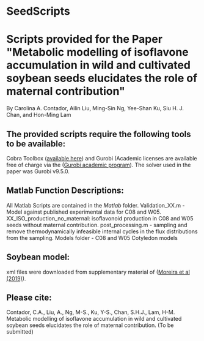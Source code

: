 # SeedScripts
# Scripts provided for the Paper "Metabolic modelling of isoflavone accumulation in wild and cultivated soybean seeds elucidates the role of maternal contribution"
By Carolina A. Contador, Ailin Liu, Ming-Sin Ng, Yee-Shan Ku, Siu H. J. Chan, and Hon-Ming Lam 

## The provided scripts require the following tools to be available:

Cobra Toolbox ([available here](https://github.com/opencobra/cobratoolbox)) and Gurobi (Academic licenses are available free of charge via the ([Gurobi academic program](https://www.gurobi.com/academia/academic-program-and-licenses/)). The solver used in the paper was Gurobi v9.5.0.  


## Matlab Function Descriptions:
All Matlab Scripts are contained in the *Matlab* folder.
Validation_XX.m - Model against published experimental data for C08 and W05.
XX_ISO_production_no_maternal: isoflavonoid production in C08 and W05 seeds without maternal contribution.
post_processing.m - sampling and remove thermodynamically infeasible internal cycles in the flux distributions from the sampling.
Models folder - C08 and W05 Cotyledon models


## Soybean model:
xml files were downloaded from supplementary material of ([Moreira et al (2019)](https://doi.org/10.1104/pp.19.00122)).

## Please cite:
Contador, C.A., Liu, A., Ng, M-S., Ku, Y-S., Chan, S.H.J., Lam, H-M. Metabolic modelling of isoflavone accumulation in wild and cultivated soybean seeds elucidates the role of maternal contribution. (To be submitted)
